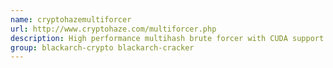 ```yaml
---
name: cryptohazemultiforcer
url: http://www.cryptohaze.com/multiforcer.php
description: High performance multihash brute forcer with CUDA support.
group: blackarch-crypto blackarch-cracker
---
```

